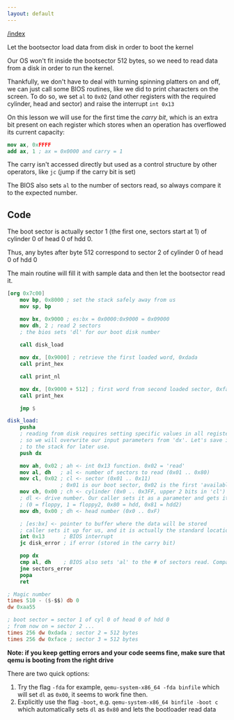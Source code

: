 ```yaml
---
layout: default
---
```


[/index](../bios.md)

Let the bootsector load data from disk in order to boot the kernel

Our OS won't fit inside the bootsector 512 bytes, so we need to read data from a disk in order to run the kernel.

Thankfully, we don't have to deal with turning spinning platters on and off, we can just call some BIOS routines, like we did to print characters on the screen.
To do so, we set `al` to `0x02` (and other registers with the required cylinder, head and sector) and raise the interrupt `int 0x13`

On this lesson we will use for the first time the *carry bit*, which is an extra bit present on each register which stores when an operation has overflowed its current capacity:

```nasm
mov ax, 0xFFFF
add ax, 1 ; ax = 0x0000 and carry = 1
```

The carry isn't accessed directly but used as a control structure by other operators, like `jc` (jump if the carry bit is set)

The BIOS also sets `al` to the number of sectors read, so always compare it to the expected number.


Code
----

The boot sector is actually sector 1 (the first one, sectors start at 1) of cylinder 0 of head 0 of hdd 0.

Thus, any bytes after byte 512 correspond to sector 2 of cylinder 0 of head 0 of hdd 0

The main routine will fill it with sample data and then let the bootsector read it.

```nasm
[org 0x7c00]
    mov bp, 0x8000 ; set the stack safely away from us
    mov sp, bp

    mov bx, 0x9000 ; es:bx = 0x0000:0x9000 = 0x09000
    mov dh, 2 ; read 2 sectors
    ; the bios sets 'dl' for our boot disk number
    
    call disk_load

    mov dx, [0x9000] ; retrieve the first loaded word, 0xdada
    call print_hex

    call print_nl

    mov dx, [0x9000 + 512] ; first word from second loaded sector, 0xface
    call print_hex

    jmp $

disk_load:
    pusha
    ; reading from disk requires setting specific values in all registers
    ; so we will overwrite our input parameters from 'dx'. Let's save it
    ; to the stack for later use.
    push dx

    mov ah, 0x02 ; ah <- int 0x13 function. 0x02 = 'read'
    mov al, dh   ; al <- number of sectors to read (0x01 .. 0x80)
    mov cl, 0x02 ; cl <- sector (0x01 .. 0x11)
                 ; 0x01 is our boot sector, 0x02 is the first 'available' sector
    mov ch, 0x00 ; ch <- cylinder (0x0 .. 0x3FF, upper 2 bits in 'cl')
    ; dl <- drive number. Our caller sets it as a parameter and gets it from BIOS
    ; (0 = floppy, 1 = floppy2, 0x80 = hdd, 0x81 = hdd2)
    mov dh, 0x00 ; dh <- head number (0x0 .. 0xF)

    ; [es:bx] <- pointer to buffer where the data will be stored
    ; caller sets it up for us, and it is actually the standard location for int 13h
    int 0x13      ; BIOS interrupt
    jc disk_error ; if error (stored in the carry bit)

    pop dx
    cmp al, dh    ; BIOS also sets 'al' to the # of sectors read. Compare it.
    jne sectors_error
    popa
    ret

; Magic number
times 510 - ($-$$) db 0
dw 0xaa55

; boot sector = sector 1 of cyl 0 of head 0 of hdd 0
; from now on = sector 2 ...
times 256 dw 0xdada ; sector 2 = 512 bytes
times 256 dw 0xface ; sector 3 = 512 bytes

```

**Note: if you keep getting errors and your code seems fine, make sure that qemu is booting from the right drive**

There are two quick options:

1. Try the flag `-fda` for example, `qemu-system-x86_64 -fda binfile` which will set `dl`
as `0x00`, it seems to work fine then.
2. Explicitly use the flag `-boot`, e.g. `qemu-system-x86_64 binfile -boot c` which automatically sets `dl` as `0x80` and lets the bootloader read data

